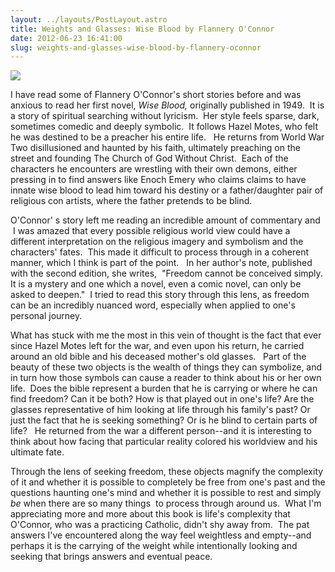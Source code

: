 ```yaml
---
layout: ../layouts/PostLayout.astro
title: Weights and Glasses: Wise Blood by Flannery O'Connor
date: 2012-06-23 16:41:00
slug: weights-and-glasses-wise-blood-by-flannery-oconnor
---
```


[![](http://www.deathdyinggriefandmourning.com/Death-&-Dying-Images%2080-100/96-Wise-Blood.jpg)](http://www.deathdyinggriefandmourning.com/Death-&-Dying-Images%2080-100/96-Wise-Blood.jpg)

I have read some of Flannery O'Connor's short stories before and was anxious to read her first novel, _Wise Blood,_ originally published in 1949.  It is a story of spiritual searching without lyricism.  Her style feels sparse, dark, sometimes comedic and deeply symbolic.  It follows Hazel Motes, who felt he was destined to be a preacher his entire life.   He returns from World War Two disillusioned and haunted by his faith, ultimately preaching on the street and founding The Church of God Without Christ.  Each of the characters he encounters are wrestling with their own demons, either pressing in to find answers like Enoch Emery who claims claims to have innate wise blood to lead him toward his destiny or a father/daughter pair of religious con artists, where the father pretends to be blind.    
  
  
O'Connor' s story left me reading an incredible amount of commentary and  I was amazed that every possible religious world view could have a different interpretation on the religious imagery and symbolism and the characters' fates.  This made it difficult to process through in a coherent manner, which I think is part of the point.   In her author's note, published with the second edition, she writes,  "Freedom cannot be conceived simply. It is a mystery and one which a novel, even a comic novel, can only be asked to deepen."  I tried to read this story through this lens, as freedom can be an incredibly nuanced word, especially when applied to one's personal journey.    
  
  
What has stuck with me the most in this vein of thought is the fact that ever since Hazel Motes left for the war, and even upon his return, he carried around an old bible and his deceased mother's old glasses.   Part of the beauty of these two objects is the wealth of things they can symbolize, and in turn how those symbols can cause a reader to think about his or her own life.  Does the bible represent a burden that he is carrying or where he can find freedom? Can it be both? How is that played out in one's life? Are the glasses representative of him looking at life through his family's past? Or just the fact that he is seeking something? Or is he blind to certain parts of life?   He returned from the war a different person--and it is interesting to think about how facing that particular reality colored his worldview and his ultimate fate.  
  
  
Through the lens of seeking freedom, these objects magnify the complexity of it and whether it is possible to completely be free from one's past and the questions haunting one's mind and whether it is possible to rest and simply _be_ when there are so many things  to process through around us.  What I'm appreciating more and more about this book is life's complexity that O'Connor, who was a practicing Catholic, didn't shy away from.  The pat answers I've encountered along the way feel weightless and empty--and perhaps it is the carrying of the weight while intentionally looking and seeking that brings answers and eventual peace.